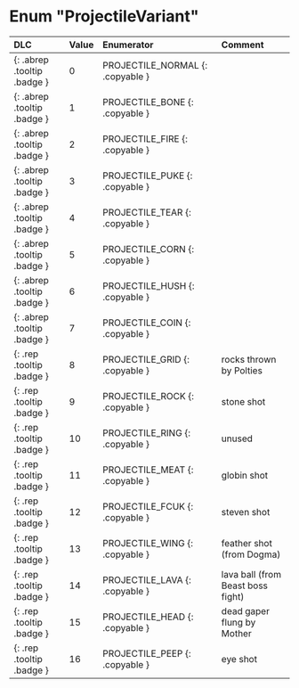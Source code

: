 # Enum "ProjectileVariant"
|DLC|Value|Enumerator|Comment|
|:--|:--|:--|:--|
|[ ](#){: .abrep .tooltip .badge }|0 |PROJECTILE_NORMAL {: .copyable } |  |
|[ ](#){: .abrep .tooltip .badge }|1 |PROJECTILE_BONE {: .copyable } |  |
|[ ](#){: .abrep .tooltip .badge }|2 |PROJECTILE_FIRE {: .copyable } |  |
|[ ](#){: .abrep .tooltip .badge }|3 |PROJECTILE_PUKE {: .copyable } |  |
|[ ](#){: .abrep .tooltip .badge }|4 |PROJECTILE_TEAR {: .copyable } |  |
|[ ](#){: .abrep .tooltip .badge }|5 |PROJECTILE_CORN {: .copyable } |  |
|[ ](#){: .abrep .tooltip .badge }|6 |PROJECTILE_HUSH {: .copyable } |  |
|[ ](#){: .abrep .tooltip .badge }|7 |PROJECTILE_COIN {: .copyable } |  |
|[ ](#){: .rep .tooltip .badge }|8 |PROJECTILE_GRID {: .copyable } | rocks thrown by Polties |
|[ ](#){: .rep .tooltip .badge }|9 |PROJECTILE_ROCK {: .copyable } | stone shot |
|[ ](#){: .rep .tooltip .badge }|10 |PROJECTILE_RING {: .copyable } | unused |
|[ ](#){: .rep .tooltip .badge }|11 |PROJECTILE_MEAT {: .copyable } | globin shot |
|[ ](#){: .rep .tooltip .badge }|12 |PROJECTILE_FCUK {: .copyable } | steven shot |
|[ ](#){: .rep .tooltip .badge }|13 |PROJECTILE_WING {: .copyable } | feather shot (from Dogma) |
|[ ](#){: .rep .tooltip .badge }|14 |PROJECTILE_LAVA {: .copyable } | lava ball (from Beast boss fight) |
|[ ](#){: .rep .tooltip .badge }|15 |PROJECTILE_HEAD {: .copyable } | dead gaper flung by Mother |
|[ ](#){: .rep .tooltip .badge }|16 |PROJECTILE_PEEP {: .copyable } | eye shot |